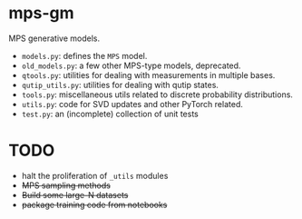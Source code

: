 # mps-gm
MPS generative models.

* `models.py`: defines the `MPS` model.
* `old_models.py`: a few other MPS-type models, deprecated.
* `qtools.py`: utilities for dealing with measurements in multiple bases.
* `qutip_utils.py`: utilities for dealing with qutip states.
* `tools.py`: miscellaneous utils related to discrete probability distributions.
* `utils.py`: code for SVD updates and other PyTorch related.
* `test.py`: an (incomplete) collection of unit tests

# TODO
* halt the proliferation of `_utils` modules
* ~~MPS sampling methods~~
* ~~Build some large-N datasets~~
* ~~package training code from notebooks~~